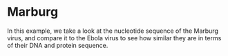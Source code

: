 # Marburg
In this example, we take a look at the nucleotide sequence of the Marburg virus, and compare it to the Ebola virus to see how similar they are in terms of their DNA and protein sequence. 
